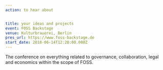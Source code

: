 ```yaml
---
action: to hear about


title: your ideas and projects
event: FOSS Backstage
venue: Kulturbrauerei, Berlin
pres_url: https://www.foss-backstage.de
start_date: 2018-06-14T12:20:00.000Z
---
```


The conference on everything related to governance, collaboration, legal and economics within the scope of FOSS.
